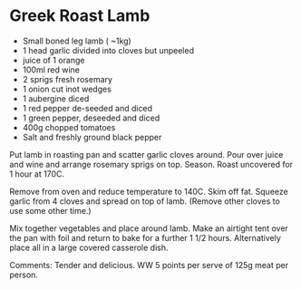 # Greek Roast Lamb

* Small boned leg lamb ( ~1kg)
* 1 head garlic divided into cloves but unpeeled
* juice of 1 orange
* 100ml red wine
* 2 sprigs fresh rosemary
* 1 onion cut inot wedges
* 1 aubergine diced
* 1 red pepper de-seeded and diced
* 1 green pepper, deseeded and diced
* 400g chopped tomatoes
* Salt and freshly ground black pepper

Put lamb in roasting pan and scatter garlic cloves around.  Pour over juice and wine and arrange rosemary sprigs on top.  Season.
Roast uncovered for 1 hour at 170C.

Remove from oven and reduce temperature to 140C.
Skim  off fat.  Squeeze garlic from 4 cloves and spread on top of lamb. (Remove other cloves to use some other time.) 

Mix together vegetables and place around lamb. Make an airtight tent over the pan with foil and return to bake for  a further 1 1/2 hours.  Alternatively place all in a large covered casserole dish.

Comments: Tender and delicious.
WW 5 points per serve of 125g meat per person.

